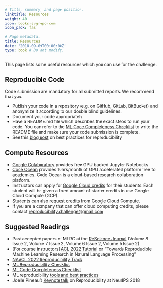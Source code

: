 ```yaml
---
# Title, summary, and page position.
linktitle: Resources
weight: 40
icon: books-svgrepo-com
icon_pack: fas

# Page metadata.
title: Resources
date: '2018-09-09T00:00:00Z'
type: book # Do not modify.
---
```


This page lists some useful resources which you can use for the challenge.

## Reproducible Code
Code submission are mandatory for all submitted reports. We recommend that you:
- Publish your code in a repository (e.g. on GitHub, GitLab, BitBucket) and anonymize it according to our double blind guidelines.
- Document your code appropriately
- Have a README.md file which describes the exact steps to run your code. You can refer to the [ML Code Completeness Checklist](https://github.com/paperswithcode/releasing-research-code) to write the README file and make sure your code submission is complete.
- See this [blog post](https://www.cs.mcgill.ca/~ksinha4/practices_for_reproducibility/) on best practices for reproducibility.

## Compute Resources
- [Google Colaboratory](https://colab.research.google.com/) provides free GPU backed Jupyter Notebooks
- [Code Ocean](https://codeocean.com/) provides 10hrs/month of GPU accelerated platform free to academics. Code Ocean is a cloud-based research collaboration platform.
- Instructors can apply for [Google Cloud credits](https://cloud.google.com/edu/) for their students. Each student will be given a fixed amount of starter credits to use Google Cloud Compute (GCP).
- Students can also [request credits](https://cloud.google.com/billing/docs/how-to/edu-grants) from Google Cloud Compute.
- If you are a company that can offer cloud computing credits, please contact [reproducibility.challenge@gmail.com](reproducibility.challenge@gmail.com)

## Suggested Readings
- Past accepted papers of MLRC at the [ReScience Journal](https://rescience.github.io/read/) (Volume 8 Issue 2, Volume 7 Issue 2, Volume 6 Issue 2, Volume 5 Issue 2)
- [For course instructors] [ACL 2022 Tutorial](https://acl-reproducibility-tutorial.github.io/) on “Towards Reproducible Machine Learning Research in Natural Language Processing”
- [NAACL 2022 Reproducibility Track](https://naacl2022-reproducibility-track.github.io/)
- [ML Reproducibility Checklist](https://www.cs.mcgill.ca/~jpineau/ReproducibilityChecklist.pdf)
- [ML Code Completeness Checklist](https://github.com/paperswithcode/releasing-research-code)
- ML reproducibility [tools and best practices](https://www.cs.mcgill.ca/~ksinha4/practices_for_reproducibility/)
- Joelle Pineau’s [Keynote talk](https://www.facebook.com/watch/live/?v=2120856364798049&ref=watch_permalink) on Reproducibility at NeurIPS 2018